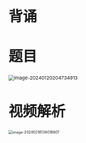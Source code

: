 # 背诵



# 题目

<img src="https://cvp.oss-cn-shanghai.aliyuncs.com/picgo/202401202047012.png" alt="image-20240120204734913" style="zoom: 67%;" />



# 视频解析

<img src="https://cvp.oss-cn-shanghai.aliyuncs.com/picgo/202402181340021.png" alt="image-20240218134018807" style="zoom:50%;" />
